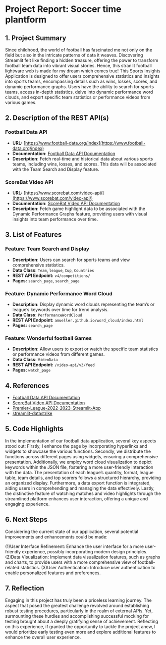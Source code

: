 # Project Report: Soccer time plantform

## 1. Project Summary

Since childhood, the world of football has fascinated me not only on the field but also in the intricate patterns of data it weaves. Discovering Streamlit felt like finding a hidden treasure, offering the power to transform football team data into vibrant visual stories. Hence, this stranlit football lightware web is made for my dream which comes true! This Sports Insights Application is designed to offer users comprehensive statistics and insights into sports teams, encompassing details such as wins, losses, scores, and dynamic performance graphs. Users have the ability to search for sports teams, access in-depth statistics, delve into dynamic performance word clouds, and export specific team statistics or performance videos from various games.

## 2. Description of the REST API(s)

### Football Data API

- **URL:** [https://www.football-data.org/index](https://www.football-data.org/index)
- **Documentation:** [Football Data API Documentation](https://www.football-data.org/documentation)
- **Description:** Fetch real-time and historical data about various sports teams, including wins, losses, and scores. This data will be associated with the Team Search and Display feature.

### ScoreBat Video API

- **URL:** [https://www.scorebat.com/video-api/](https://www.scorebat.com/video-api/)
- **Documentation:** [ScoreBat Video API Documentation](https://www.scorebat.com/video-api/documentation/)
- **Description:** Fetch game highlight data to be associated with the Dynamic Performance Graphs feature, providing users with visual insights into team performance over time.

## 3. List of Features

### Feature: Team Search and Display

- **Description:** Users can search for sports teams and view comprehensive statistics.
- **Data Class:** `Team`, `league`, `Cup`, `Countries`
- **REST API Endpoint:** `v4/competitions/`
- **Pages:** `search_page`, `search_page`

### Feature: Dynamic Performance Word Cloud

- **Description:** Display dynamic word clouds representing the team’s or league’s keywords over time for trend analysis.
- **Data Class:** `PerformanceWordCloud`
- **REST API Endpoint:** `amueller.github.io/word_cloud/index.html`
- **Pages:** `search_page`

### Feature: Wonderful football Games

- **Description:** Allow users to export or watch the specific team statistics or performance videos from different games.
- **Data Class:** `VideoData`
- **REST API Endpoint:** `/video-api/v3/feed`
- **Pages:** `watch_page`

## 4. References

- [Football Data API Documentation](https://www.football-data.org/documentation)
- [ScoreBat Video API Documentation](https://www.scorebat.com/video-api/documentation/)
- [Premier-League-2022-2023-Streamlit-App](https://github.com/TheOX027/Premier-League-2022-2023-Streamlit-App)
- [streamlit-datastrike](https://github.com/Bakero08/streamlit-datastrike)

## 5. Code Highlights

In the implementation of our football data application, several key aspects stood out: Firstly, I enhance the page by incorporating hyperlinks and widgets to showcase the various functions. Secondly, we distribute the functions across different pages using widgets, ensuring a comprehensive presentation. Additionally, we employ word cloud visualization to depict keywords within the JSON file, fostering a more user-friendly interaction with the data. The presentation of each league’s quantity, format, league table, team details, and top scorers follows a structured hierarchy, providing an organized display. Furthermore, a data export function is integrated, aiding users in comprehending and managing the data effectively. Lastly, the distinctive feature of watching matches and video highlights through the streamlined platform enhances user interaction, offering a unique and engaging experience.

## 6. Next Steps

Considering the current state of our application, several potential improvements and enhancements could be made:

(1)User Interface Refinement: Enhance the user interface for a more user-friendly experience, possibly incorporating modern design principles.
(2)Data Visualization: Implement data visualization features, such as graphs and charts, to provide users with a more comprehensive view of football-related statistics.
(3)User Authentication: Introduce user authentication to enable personalized features and preferences.

## 7. Reflection

Engaging in this project has truly been a priceless learning journey. The aspect that posed the greatest challenge revolved around establishing robust testing procedures, particularly in the realm of external APIs. Yet, surmounting these hurdles and accomplishing successful mocking for testing brought about a deeply gratifying sense of achievement. Reflecting on this experience, if granted the opportunity to tackle the project anew, I would prioritize early testing even more and explore additional features to enhance the overall user experience.
